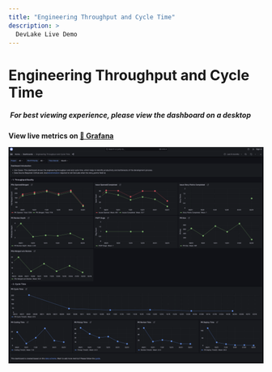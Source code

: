 ```yaml
---
title: "Engineering Throughput and Cycle Time"
description: >
  DevLake Live Demo
---
```


# Engineering Throughput and Cycle Time

<div className="info">
  <h5>
    <img
      src="https://user-images.githubusercontent.com/84442212/197146839-c2d116e6-e0b8-40a0-bb29-e51fb4805a81.png"
      alt=""
      width="3%"
    /> For best viewing experience, please view the dashboard on a desktop
  </h5>
</div>

**View live metrics on [🔗 Grafana](https://grafana-lake.demo.devlake.io/grafana/d/Jaaimc67k/engineering-throughput-and-cycle-time?orgId=1)**

![EngineeringThroughputAndCycleTime](./EngineeringThroughputAndCycleTime.png)

<!-- <iframe src="https://grafana-lake.demo.devlake.io/grafana/d/Jaaimc67k/engineering-throughput-and-cycle-time?orgId=1" width="135%" height="1740px"></iframe> -->
